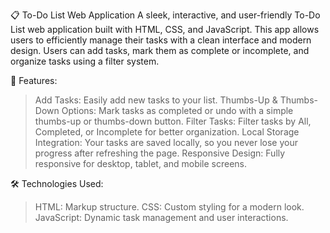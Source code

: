 📋 To-Do List Web Application
A sleek, interactive, and user-friendly To-Do List web application built with HTML, CSS, and JavaScript. This app allows users to efficiently manage their tasks with a clean interface and modern design. Users can add tasks, mark them as complete or incomplete, and organize tasks using a filter system.

🚀 Features:
> Add Tasks: Easily add new tasks to your list.
> Thumbs-Up & Thumbs-Down Options: Mark tasks as completed or undo with a simple thumbs-up or thumbs-down button.
> Filter Tasks: Filter tasks by All, Completed, or Incomplete for better organization.
> Local Storage Integration: Your tasks are saved locally, so you never lose your progress after refreshing the page.
> Responsive Design: Fully responsive for desktop, tablet, and mobile screens.

🛠️ Technologies Used:
> HTML: Markup structure.
> CSS: Custom styling for a modern look.
> JavaScript: Dynamic task management and user interactions.


